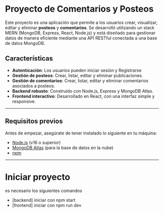 # Proyecto de Comentarios y Posteos

Este proyecto es una aplicación que permite a los usuarios crear, visualizar, editar y eliminar **posteos** y **comentarios**. Se desarrolló utilizando un stack MERN (MongoDB, Express, React, Node.js) y está diseñado para gestionar datos de manera eficiente mediante una API RESTful conectada a una base de datos MongoDB.

## Características

- **Autenticación**: Los usuarios pueden iniciar sesión y Registrarse
- **Gestión de posteos**: Crear, listar, editar y eliminar publicaciones.
- **Gestión de comentarios**: Crear, listar, editar y eliminar comentarios asociados a posteos.
- **Backend robusto**: Construido con Node.js, Express y MongoDB Atlas.
- **Frontend interactivo**: Desarrollado en React, con una interfaz simple y responsive.

---

## Requisitos previos

Antes de empezar, asegúrate de tener instalado lo siguiente en tu máquina:

- [Node.js](https://nodejs.org/) (v16 o superior)
- [MongoDB Atlas](https://www.mongodb.com/cloud/atlas) (para la base de datos en la nube)
- [npm](https://www.npmjs.com/) 

---

# Iniciar proyecto

es necesario los siguientes comandos

- [backend] iniciar con npm start
- [frontend] iniciar con npm run dev
